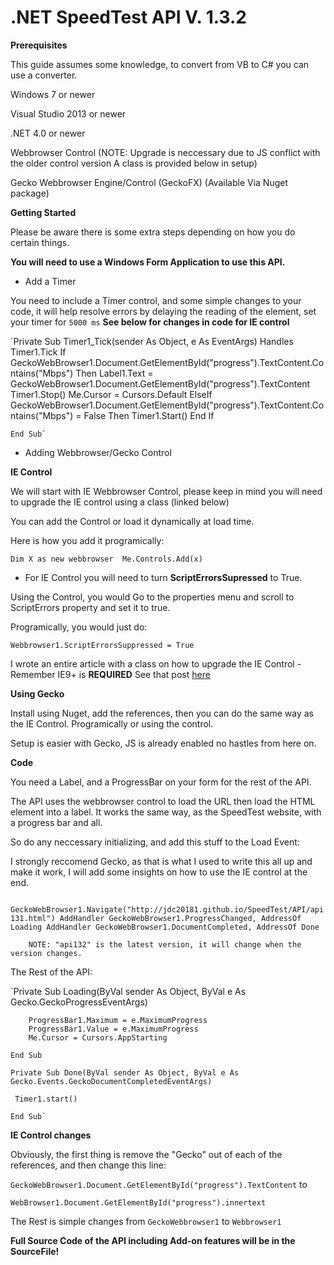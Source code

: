 # .NET SpeedTest API V. 1.3.2


**Prerequisites**

This guide assumes some knowledge, to convert from VB to C# you can use a converter. 


Windows 7 or newer

Visual Studio 2013 or newer

.NET 4.0 or newer

Webbrowser Control (NOTE: Upgrade is neccessary due to JS conflict with the older control version A class is provided below in setup)

Gecko Webbrowser Engine/Control (GeckoFX) (Available Via Nuget package)

**Getting Started**

Please be aware there is some extra steps depending on how you do certain things. 

 **You will need to use a **Windows Form Application** to use this API.**

- Add a Timer 


You need to include a Timer control, and some simple changes to your code, it will help resolve errors by delaying the reading of the element, set your timer for `5000 ms`  **See below for changes in code for IE control**

`Private Sub Timer1_Tick(sender As Object, e As EventArgs) Handles Timer1.Tick
 If GeckoWebBrowser1.Document.GetElementById("progress").TextContent.Contains("Mbps") Then
  Label1.Text = GeckoWebBrowser1.Document.GetElementById("progress").TextContent
   Timer1.Stop()
     Me.Cursor = Cursors.Default
        ElseIf GeckoWebBrowser1.Document.GetElementById("progress").TextContent.Contains("Mbps") = False Then
       Timer1.Start()
        End If

    End Sub`

- Adding Webbrowser/Gecko Control

**IE Control**

We will start with IE Webbrowser Control, please keep in mind you will need to upgrade the IE control using a class (linked below)

You can add the Control or load it dynamically at load time. 

Here is how you add it programically:

`Dim X as new webbrowser 
Me.Controls.Add(x)` 



 - For IE Control you will need to turn **ScriptErrorsSupressed** to True. 


Using the Control, you would Go to the properties menu and scroll to ScriptErrors property and set it to true.

[Image]: https://1drv.ms/i/s!ApbxWlyVVDT2h3WQMP_ZgDJl0fSP "ScriptErrorsSupressed Property"


Programically, you would just do:

`Webbrowser1.ScriptErrorsSuppressed = True`


I wrote an entire article with a class on how to upgrade the IE Control - Remember IE9+ is **REQUIRED** See that post [here](http://www.vbforums.com/showthread.php?838689-VB-NET-Upgrading-to-the-newest-IE-when-using-the-Webbrowser-Control&p=5105963#post5105963)

**Using Gecko**

Install using Nuget, add the references, then you can do the same way as the IE Control. Programically or using the control. 

Setup is easier with Gecko, JS is already enabled no hastles from here on. 


**Code**

You need a Label, and a ProgressBar on your form for the rest of the API. 

The API uses the webbrowser control to load the URL then load the HTML element into a label. It works the same way, as the SpeedTest website, with a progress bar and all. 

So do any neccessary initializing, and add this stuff to the Load Event:

I strongly reccomend Gecko, as that is what I used to write this all up and make it work, I will add some insights on how to use the IE control at the end. 

` GeckoWebBrowser1.Navigate("http://jdc20181.github.io/SpeedTest/API/api131.html")
        AddHandler GeckoWebBrowser1.ProgressChanged, AddressOf Loading
        AddHandler GeckoWebBrowser1.DocumentCompleted, AddressOf Done`
        
        
        NOTE: "api132" is the latest version, it will change when the version changes. 
        
The Rest of the API:

`Private Sub Loading(ByVal sender As Object, ByVal e As Gecko.GeckoProgressEventArgs)

        ProgressBar1.Maximum = e.MaximumProgress
        ProgressBar1.Value = e.MaximumProgress
        Me.Cursor = Cursors.AppStarting

    End Sub

    Private Sub Done(ByVal sender As Object, ByVal e As Gecko.Events.GeckoDocumentCompletedEventArgs)
     
     Timer1.start()

    End Sub`
    
    
 **IE Control changes**
 
 Obviously, the first thing is remove the "Gecko" out of each of the references, and then change this line:
 
 `GeckoWebBrowser1.Document.GetElementById("progress").TextContent` to 
 
 `WebBrowser1.Document.GetElementById("progress").innertext`

The Rest is simple changes from `GeckoWebbrowser1` to `Webbrowser1`





**Full Source Code of the API including Add-on features will be in the SourceFile!**


